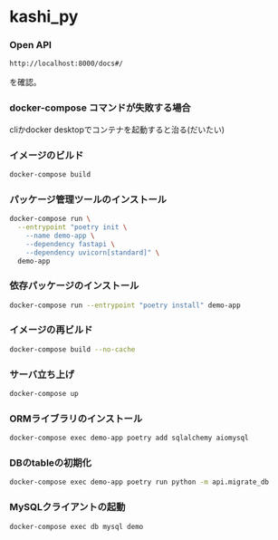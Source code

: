 # kashi_py

### Open API
```bash
http://localhost:8000/docs#/
```
を確認。

### docker-compose コマンドが失敗する場合
cliかdocker desktopでコンテナを起動すると治る(だいたい)

### イメージのビルド

```bash
docker-compose build
```

### パッケージ管理ツールのインストール
```bash
docker-compose run \
  --entrypoint "poetry init \
    --name demo-app \
    --dependency fastapi \
    --dependency uvicorn[standard]" \
  demo-app
```

### 依存パッケージのインストール
```bash
docker-compose run --entrypoint "poetry install" demo-app
```

### イメージの再ビルド
```bash
docker-compose build --no-cache
```

### サーバ立ち上げ

```bash
docker-compose up
```

### ORMライブラリのインストール

```bash
docker-compose exec demo-app poetry add sqlalchemy aiomysql
```

### DBのtableの初期化

```bash
docker-compose exec demo-app poetry run python -m api.migrate_db
```

### MySQLクライアントの起動

```bash
docker-compose exec db mysql demo
```